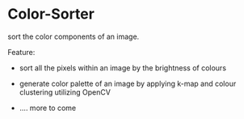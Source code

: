 # Color-Sorter
sort the color components of an image.

Feature:

  - sort all the pixels within an image by the brightness of colours
  - generate color palette of an image by applying k-map and colour clustering utilizing OpenCV
  
  - .... more to come
